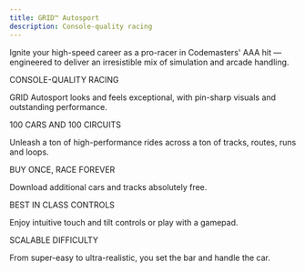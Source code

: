 ```yaml
---
title: GRID™ Autosport
description: Console-quality racing
---
```


Ignite your high-speed career as a pro-racer in Codemasters' AAA hit — engineered to deliver an irresistible mix of simulation and arcade handling.


CONSOLE-QUALITY RACING

GRID Autosport looks and feels exceptional, with pin-sharp visuals and outstanding performance.


100 CARS AND 100 CIRCUITS

Unleash a ton of high-performance rides across a ton of tracks, routes, runs and loops.


BUY ONCE, RACE FOREVER

Download additional cars and tracks absolutely free.


BEST IN CLASS CONTROLS

Enjoy intuitive touch and tilt controls or play with a gamepad.


SCALABLE DIFFICULTY

From super-easy to ultra-realistic, you set the bar and handle the car.